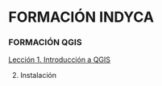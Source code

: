 # FORMACIÓN INDYCA




### FORMACIÓN QGIS 

[Lección 1. Introducción a QGIS](Lección%201.%20Introducción%20a%20QGIS.md)

2. Instalación

